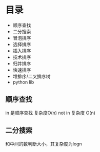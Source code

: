 # 目录
- 顺序查找
- 二分搜索
- 冒泡排序
- 选择排序
- 插入排序
- 技术排序
- 归并排序
- 快速排序
- 堆排序/二叉排序树
- python lib

## 顺序查找
in 是顺序查找 复杂度O(n)
not in 复杂度 O(n)
## 二分搜索
和中间的数判断大小，其复杂度为logn

